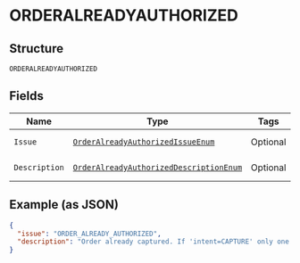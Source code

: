 
# ORDERALREADYAUTHORIZED

## Structure

`ORDERALREADYAUTHORIZED`

## Fields

| Name | Type | Tags | Description | Getter | Setter |
|  --- | --- | --- | --- | --- | --- |
| `Issue` | [`OrderAlreadyAuthorizedIssueEnum`](../../doc/models/order-already-authorized-issue-enum.md) | Optional | - | OrderAlreadyAuthorizedIssueEnum getIssue() | setIssue(OrderAlreadyAuthorizedIssueEnum issue) |
| `Description` | [`OrderAlreadyAuthorizedDescriptionEnum`](../../doc/models/order-already-authorized-description-enum.md) | Optional | - | OrderAlreadyAuthorizedDescriptionEnum getDescription() | setDescription(OrderAlreadyAuthorizedDescriptionEnum description) |

## Example (as JSON)

```json
{
  "issue": "ORDER_ALREADY_AUTHORIZED",
  "description": "Order already captured. If 'intent=CAPTURE' only one capture per order is allowed."
}
```

